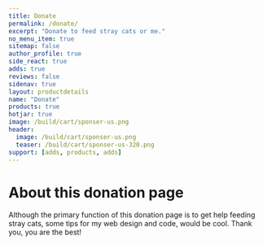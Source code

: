 ```yaml
---
title: Donate
permalink: /donate/
excerpt: "Donate to feed stray cats or me."
no_menu_item: true
sitemap: false
author_profile: true
side_react: true
adds: true
reviews: false
sidenav: true
layout: productdetails
name: "Donate"
products: true
hotjar: true
image: /build/cart/sponser-us.png
header:
  image: /build/cart/sponser-us.png
  teaser: /build/cart/sponser-us-320.png
support: [adds, products, adds]  
---
```


# About this donation page

Although the primary function of this donation page is to get help feeding stray cats, some tips for my web design and code, would be cool. Thank you, you are the best!
